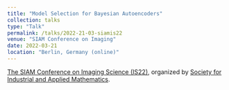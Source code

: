 ```yaml
---
title: "Model Selection for Bayesian Autoencoders"
collection: talks
type: "Talk"
permalink: /talks/2022-21-03-siamis22
venue: "SIAM Conference on Imaging"
date: 2022-03-21
location: "Berlin, Germany (online)"
---
```


[The SIAM Conference on Imaging Science (IS22)](https://www.siam.org/conferences/cm/conference/is22), organized by [Society for Industrial and Applied Mathematics](https://www.siam.org/).

<!-- We develop a novel method for carrying out model selection for Bayesian autoencoders (BAEs) by means of prior hyper-parameter optimization. Inspired by the common practice of type-II maximum likelihood optimization and its equivalence to Kullback-Leibler divergence minimization, we propose to optimize the distributional sliced-Wasserstein distance (DSWD) between the output of the autoencoder and the empirical data distribution. The advantages of this formulation are that we can estimate the DSWD based on samples and handle high-dimensional problems. We carry out posterior estimation of the BAE parameters via stochastic gradient Hamiltonian Monte Carlo and turn our BAE into a generative model by fitting a flexible Dirichlet mixture model in the latent space. Consequently, we obtain a powerful alternative to variational autoencoders, which are the preferred choice in modern applications of autoencoders for representation learning with uncertainty. We evaluate our approach qualitatively and quantitatively using a vast experimental campaign on a number of unsupervised learning tasks and show that, in small-data regimes where priors matter, our approach provides state-of-the-art results, outperforming multiple competitive baselines. -->
